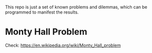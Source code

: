 This repo is just a set of known problems and dilemmas, which can be programmed to manifest the results.

# Monty Hall Problem
Check: https://en.wikipedia.org/wiki/Monty_Hall_problem
